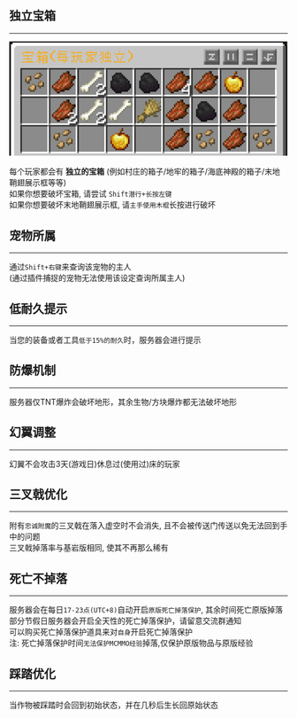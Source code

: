 ## 独立宝箱
---
![](_images/宝箱机制.png)   

每个玩家都会有 **独立的宝箱** (例如村庄的箱子/地牢的箱子/海底神殿的箱子/末地鞘翅展示框等等)   
如果你想要破坏宝箱, 请尝试 `Shift潜行+长按左键`  
如果你想要破坏末地鞘翅展示框, 请`主手使用木棍`长按进行破坏

## 宠物所属
---
通过`Shift+右键`来查询该宠物的主人  
(通过插件捕捉的宠物无法使用该设定查询所属主人)

## 低耐久提示
---
当您的装备或者工具`低于15%的耐久`时，服务器会进行提示

## 防爆机制
---
服务器仅TNT爆炸会破坏地形，其余生物/方块爆炸都无法破坏地形

## 幻翼调整
---
幻翼不会攻击3天(游戏日)休息过(使用过)床的玩家

## 三叉戟优化
---
附有`忠诚附魔`的三叉戟在落入虚空时不会消失, 且不会被传送门传送以免无法回到手中的问题  
三叉戟掉落率与基岩版相同, 使其不再那么稀有  

## 死亡不掉落
---
服务器会在每日`17-23点(UTC+8)`自动开启`原版死亡掉落保护`, 其余时间死亡原版掉落  
部分节假日服务器会开启全天性的死亡掉落保护，请留意交流群通知  
可以购买死亡掉落保护道具来对`自身`开启死亡掉落保护  
注: 死亡掉落保护时间`无法保护MCMMO经验`掉落,仅保护原版物品与原版经验

## 踩踏优化
---
当作物被踩踏时会回到初始状态，并在几秒后生长回原始状态